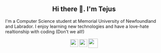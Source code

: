 <h2 align="center">
Hi there 👋. I'm Tejus
</h2>
I'm a Computer Science student at Memorial University of Newfoundland and Labrador. I enjoy learning new technologies and have a love-hate realtionship with coding (Don't we all!)


<p align="center">
  <a align="center" href="https://www.linkedin.com/in/tejusrevi/" target="_blank"><img align="center" src="https://img.icons8.com/android/24/000000/linkedin.png" width="25"/></a>   <a href="https://tejusrevi.com/" target="_blank"><img align="center" src="https://img.icons8.com/ios-filled/50/000000/globe.png" width="25"/></a> 
  <a href="mailto:tejusrevi@gmail.com"><img align="center" src="https://img.icons8.com/ios-filled/344/mail.png" width="30"/></a>
</p>
